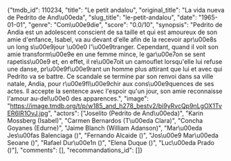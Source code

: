 {"tmdb_id": 110234, "title": "Le petit andalou", "original_title": "La vida nueva de Pedrito de And\u00eda", "slug_title": "le-petit-andalou", "date": "1965-01-01", "genre": "Com\u00e9die", "score": "0.0/10", "synopsis": "Pedrito de Andia est un adolescent conscient de sa taille et qui est amoureux de son amie d'enfance, Isabel, va au devant d'elle afin de la recevoir apr\u00e8s un long s\u00e9jour \u00e0 l'\u00e9tranger. Cependant, quand il voit son amie transform\u00e9e en une femme mince, le gar\u00e7on se sent rapetiss\u00e9 et, en effet, il re\u00e7oit un camouflet lorsqu'elle lui refuse une danse, pr\u00e9f\u00e9rant un homme plus attirant que lui et avec qui Pedrito va se battre. Ce scandale se termine par son renvoi dans sa ville natale, Andia, pour r\u00e9fl\u00e9chir aux cons\u00e9quences de ses actes. Il accepte la sentence avec l'espoir qu'un jour, son amie reconnaisse l'amour au-del\u00e0 des apparences.", "image": "https://image.tmdb.org/t/p/w185_and_h278_bestv2/bi9yRvcQp9nLgOX1TvER6IR1OvJ.jpg", "actors": ["Joselito (Pedrito de And\u00eda)", "Karin Mossberg (Isabel)", "Carmen Bernardos (T\u00eda Clara)", "Concha Goyanes (Edurne)", "Jaime Blanch (William Adanson)", "Mar\u00eda Jes\u00fas Balenciaga ()", "Fernando Alcaide ()", "Jos\u00e9 Mar\u00eda Seoane ()", "Rafael Dur\u00e1n ()", "Elena Duque ()", "Luc\u00eda Prado ()"], "comments": [], "recommandations_id": []}